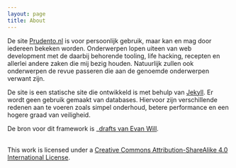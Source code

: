 ```yaml
---
layout: page
title: About
---
```

De site [Prudento.nl] is voor persoonlijk gebruik, maar kan en mag door iedereen bekeken worden. Onderwerpen lopen uiteen van web development met de daarbij behorende tooling, life hacking, recepten en allerlei andere zaken die mij bezig houden. Natuurlijk zullen ook onderwerpen de revue passeren die aan de genoemde onderwerpen verwant zijn.

De site is een statische site die ontwikkeld is met behulp van [Jekyll]. Er wordt geen gebruik gemaakt van databases. Hiervoor zijn verschillende redenen aan te voeren zoals simpel onderhoud, betere performance en een hogere graad van veiligheid.

De bron voor dit framework is \_[drafts van Evan Will].


<br>
This work is licensed under a <a rel="license" href="http://creativecommons.org/licenses/by-sa/4.0/">Creative Commons Attribution-ShareAlike 4.0 International License</a>.

[Jekyll]: https://jekyllrb.com/
[Prudento.nl]: http://www.prudento.nl/
[drafts van Evan Will]: https://github.com/evanwill/_drafts
